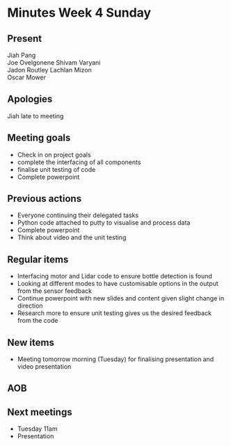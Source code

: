 # Minutes Week 4 Sunday

## Present
Jiah Pang  
Joe Ovelgonene 
Shivam Varyani  
Jadon Routley
Lachlan Mizon  
Oscar Mower 

## Apologies
Jiah late to meeting

## Meeting goals
- Check in on project goals
- complete the interfacing of all components
- finalise unit testing of code
- Complete powerpoint

## Previous actions
- Everyone continuing their delegated tasks
- Python code attached to putty to visualise and process data
- Complete powerpoint
- Think about video and the unit testing

## Regular items
- Interfacing motor and Lidar code to ensure bottle detection is found
- Looking at different modes to have customisable options in the output from the sensor feedback
- Continue powerpoint with new slides and content given slight change in direction
- Research more to ensure unit testing gives us the desired feedback from the code

## New items
- Meeting tomorrow morning (Tuesday) for finalising presentation and video presentation

## AOB

## Next meetings
- Tuesday 11am
- Presentation
